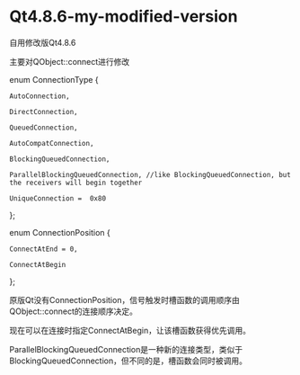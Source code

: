 # Qt4.8.6-my-modified-version

自用修改版Qt4.8.6



主要对QObject::connect进行修改



enum ConnectionType {

    AutoConnection,
    
    DirectConnection,
    
    QueuedConnection,
    
    AutoCompatConnection,
    
    BlockingQueuedConnection,
    
    ParallelBlockingQueuedConnection, //like BlockingQueuedConnection, but the receivers will begin together
    
    UniqueConnection =  0x80
    
};



enum ConnectionPosition {

    ConnectAtEnd = 0,
    
    ConnectAtBegin
    
};



原版Qt没有ConnectionPosition，信号触发时槽函数的调用顺序由QObject::connect的连接顺序决定。

现在可以在连接时指定ConnectAtBegin，让该槽函数获得优先调用。

ParallelBlockingQueuedConnection是一种新的连接类型，类似于BlockingQueuedConnection，但不同的是，槽函数会同时被调用。
